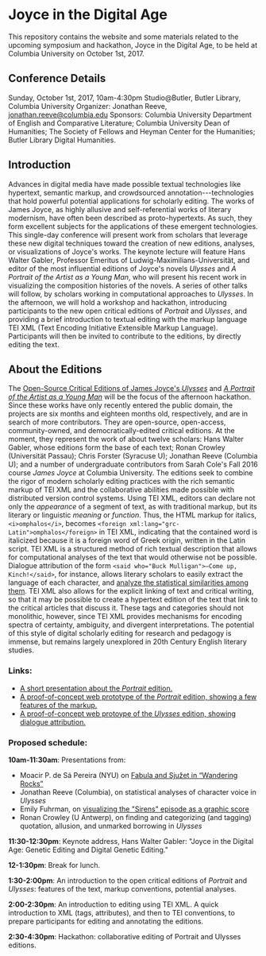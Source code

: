 Joyce in the Digital Age
========================

This repository contains the website and some materials related to the
upcoming symposium and hackathon, Joyce in the Digital Age, to be held
at Columbia University on October 1st, 2017.

Conference Details
------------------

Sunday, October 1st, 2017, 10am-4:30pm Studio@Butler, Butler Library,
Columbia University Organizer: Jonathan Reeve,
jonathan.reeve@columbia.edu Sponsors: Columbia University Department of
English and Comparative Literature; Columbia University Dean of
Humanities; The Society of Fellows and Heyman Center for the Humanities;
Butler Library Digital Humanities.

Introduction
------------

Advances in digital media have made possible textual technologies like
hypertext, semantic markup, and crowdsourced annotation---technologies
that hold powerful potential applications for scholarly editing. The
works of James Joyce, as highly allusive and self-referential works of
literary modernism, have often been described as proto-hypertexts. As
such, they form excellent subjects for the applications of these
emergent technologies. This single-day conference will present work from
scholars that leverage these new digital techniques toward the creation
of new editions, analyses, or visualizations of Joyce's works. The
keynote lecture will feature Hans Walter Gabler, Professor Emeritus of
Ludwig-Maximilians-Universität, and editor of the most influential
editions of Joyce's novels *Ulysses* and *A Portrait of the Artist as a
Young Man*, who will present his recent work in visualizing the
composition histories of the novels. A series of other talks will
follow, by scholars working in computational approaches to *Ulysses*. In
the afternoon, we will hold a workshop and hackathon, introducing
participants to the new open critical editions of *Portrait* and
*Ulysses*, and providing a brief introduction to textual editing with
the markup language TEI XML (Text Encoding Initiative Extensible Markup
Language). Participants will then be invited to contribute to the
editions, by directly editing the text.

About the Editions
------------------

The [Open-Source Critical Editions of James Joyce's
*Ulysses*](https://github.com/JonathanReeve/corpus-joyce-ulysses-tei)
and [*A Portrait of the Artist as a Young
Man*](https://github.com/JonathanReeve/corpus-joyce-portrait-TEI) will
be the focus of the afternoon hackathon. Since these works have only
recently entered the public domain, the projects are six months and
eighteen months old, respectively, and are in search of more
contributors. They are open-source, open-access, community-owned, and
democratically-edited critical editions. At the moment, they represent
the work of about twelve scholars: Hans Walter Gabler, whose editions
form the base of each text; Ronan Crowley (Universität Passau); Chris
Forster (Syracuse U); Jonathan Reeve (Columbia U); and a number of
undergraduate contributors from Sarah Cole's Fall 2016 course *James
Joyce* at Columbia University. The editions seek to combine the rigor of
modern scholarly editing practices with the rich semantic markup of TEI
XML and the collaborative abilities made possible with distributed
version control systems. Using TEI XML, editors can declare not only the
*appearance* of a segment of text, as with traditional markup, but its
literary or linguistic *meaning* or *function*. Thus, the HTML markup
for italics, `<i>omphalos</i>`, becomes
`<foreign xml:lang="grc-Latin">omphalos</foreign>` in TEI XML,
indicating that the contained word is italicized because it is a foreign
word of Greek origin, written in the Latin script. TEI XML is a
structured method of rich textual description that allows for
computational analyses of the text that would otherwise not be possible.
Dialogue attribution of the form
`<said who="Buck Mulligan">―Come up, Kinch!</said>`, for instance,
allows literary scholars to easily extract the language of each
character, and [analyze the statistical similarities among
them](https://github.com/JonathanReeve/corpus-joyce-ulysses-tei/blob/master/analysis/character-speech.ipynb).
TEI XML also allows for the explicit linking of text and critical
writing, so that it may be possible to create a hypertext edition of the
text that link to the critical articles that discuss it. These tags and
categories should not monolithic, however, since TEI XML provides
mechanisms for encoding spectra of certainty, ambiguity, and divergent
interpretations. The potential of this style of digital scholarly
editing for research and pedagogy is immense, but remains largely
unexplored in 20th Century English literary studies.

### Links:

-   [A short presentation about the
    *Portrait* edition.](http://jonreeve.com/presentations/portrait-xml/)
-   [A proof-of-concept web prototype of the *Portrait* edition, showing
    a few features of the markup.](https://joyce-portrait.netlify.com/)
-   [A proof-of-concept web protoype of the *Ulysses* edition, showing
    dialogue attribution.](https://ulysses-tei.netlify.com/)

### Proposed schedule:

**10am-11:30am**: Presentations from:

-   Moacir P. de Sá Pereira (NYU) on [Fabula and Sjužet in “Wandering
    Rocks”](https://muziejus.github.io/wandering-rocks/)
-   Jonathan Reeve (Columbia), on statistical analyses of character
    voice in *Ulysses*
-   Emily Fuhrman, on [visualizing the "Sirens" episode as a graphic
    score](http://emilyfuhrman.co/projects/joyce-ulysses-sirens-redux.html)
-   Ronan Crowley (U Antwerp), on finding and categorizing (and tagging)
    quotation, allusion, and unmarked borrowing in *Ulysses*

**11:30-12:30pm**: Keynote address, Hans Walter Gabler: "Joyce in the
Digital Age: Genetic Editing and Digital Genetic Editing."

**12-1:30pm**: Break for lunch.

**1:30-2:00pm**: An introduction to the open critical editions of
*Portrait* and *Ulysses*: features of the text, markup conventions,
potential analyses.

**2:00-2:30pm**: An introduction to editing using TEI XML. A quick
introduction to XML (tags, attributes), and then to TEI conventions, to
prepare participants for editing and annotating the editions.

**2:30-4:30pm**: Hackathon: collaborative editing of Portrait and
Ulysses editions.
